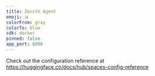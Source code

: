 ```yaml
---
title: Zenith Agent
emoji: 📊
colorFrom: gray
colorTo: blue
sdk: docker
pinned: false
app_port: 8000
---
```


Check out the configuration reference at https://huggingface.co/docs/hub/spaces-config-reference
